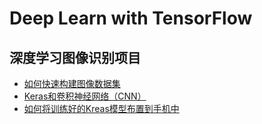 # Deep Learn with TensorFlow

## 深度学习图像识别项目

- [如何快速构建图像数据集](https://mp.weixin.qq.com/s?src=11&timestamp=1531962956&ver=1007&signature=1utDkZhneJSrjxTIh1OrWP4EU30uB5gPq7IGIJjw2jXaiSrvjv8Weqoii7LbDPexPJCID3WUODxGOeYzjOPyoSoAlnqFa-nGyrus-YtaZFRkh8VH3KYSByeZ*UgwhL0x&new=1)
- [Keras和卷积神经网络（CNN）](https://mp.weixin.qq.com/s?src=11&timestamp=1531962956&ver=1007&signature=1utDkZhneJSrjxTIh1OrWP4EU30uB5gPq7IGIJjw2jXnHi5qQDsnCtD9v9gjkJQ9RwJ6oPme75FQxBGUZtDegC6NOQEJv7gESiaZx3jN0E3JJs7ouo8qeMcOlTTUoPo6&new=1)
- [如何将训练好的Kreas模型布置到手机中](https://mp.weixin.qq.com/s?src=11&timestamp=1531962956&ver=1007&signature=1utDkZhneJSrjxTIh1OrWP4EU30uB5gPq7IGIJjw2jVCg1hQKwm7n4Vlv9AQVTHpyzp9K*OVEs5TzelDMCaC*8ceZi64bFlQ1ki1BviIN0E44fjodUOsnGHUCVv7jcjN&new=1)